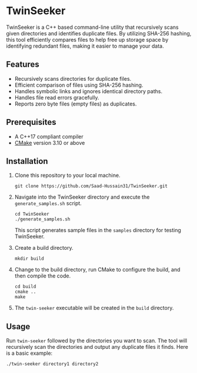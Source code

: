 # TwinSeeker

TwinSeeker is a C++ based command-line utility that recursively scans given directories and identifies duplicate files. By utilizing SHA-256 hashing, this tool efficiently compares files to help free up storage space by identifying redundant files, making it easier to manage your data.

## Features

- Recursively scans directories for duplicate files.
- Efficient comparison of files using SHA-256 hashing.
- Handles symbolic links and ignores identical directory paths.
- Handles file read errors gracefully.
- Reports zero byte files (empty files) as duplicates.

## Prerequisites

- A C++17 compliant compiler
- [CMake](https://cmake.org/) version 3.10 or above

## Installation

1. Clone this repository to your local machine.

    ```shell
    git clone https://github.com/Saad-Hussain31/TwinSeeker.git
    ```

2. Navigate into the TwinSeeker directory and execute the `generate_samples.sh` script.

    ```shell
    cd TwinSeeker
    ./generate_samples.sh
    ```

    This script generates sample files in the `samples` directory for testing TwinSeeker.

3. Create a build directory.

    ```shell
    mkdir build
    ```

4. Change to the build directory, run CMake to configure the build, and then compile the code.

    ```shell
    cd build
    cmake ..
    make
    ```

5. The `twin-seeker` executable will be created in the `build` directory.

## Usage

Run `twin-seeker` followed by the directories you want to scan. The tool will recursively scan the directories and output any duplicate files it finds. Here is a basic example:

```shell
./twin-seeker directory1 directory2
